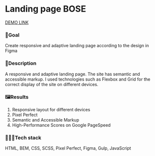 # Landing page BOSE
[DEMO LINK](https://grafit-off.github.io/layout_miami/)

### 🎯Goal
Create responsive and adaptive landing page according to the design in Figma

### 📜Description
A responsive and adaptive landing page. The site has semantic and accessible markup. I used technologies such as Flexbox and Grid for the correct display of the site on different devices.

### 🖼Results
1. Responsive layout for different devices
2. Pixel Perfect
4. Semantic and Accessible Markup
5. High-Performance Scores on Google PageSpeed

### 👨🏻‍💻Tech stack
HTML, BEM, CSS, SCSS, Pixel Perfect, Figma, Gulp, JavaScript
